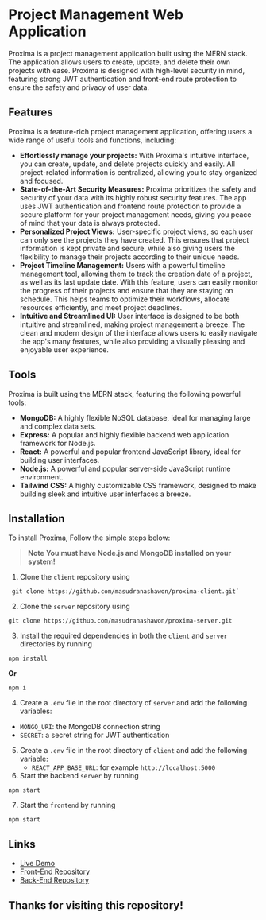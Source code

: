# Project Management Web Application

Proxima is a project management application built using the MERN stack. The application allows users to create, update, and delete their own projects with ease. Proxima is designed with high-level security in mind, featuring strong JWT authentication and front-end route protection to ensure the safety and privacy of user data.

## Features

Proxima is a feature-rich project management application, offering users a wide range of useful tools and functions, including:

- **Effortlessly manage your projects:** With Proxima's intuitive interface, you can create, update, and delete projects quickly and easily. All project-related information is centralized, allowing you to stay organized and focused.
- **State-of-the-Art Security Measures:** Proxima prioritizes the safety and security of your data with its highly robust security features. The app uses JWT authentication and frontend route protection to provide a secure platform for your project management needs, giving you peace of mind that your data is always protected.
- **Personalized Project Views:** User-specific project views, so each user can only see the projects they have created. This ensures that project information is kept private and secure, while also giving users the flexibility to manage their projects according to their unique needs.
- **Project Timeline Management:** Users with a powerful timeline management tool, allowing them to track the creation date of a project, as well as its last update date. With this feature, users can easily monitor the progress of their projects and ensure that they are staying on schedule. This helps teams to optimize their workflows, allocate resources efficiently, and meet project deadlines.
- **Intuitive and Streamlined UI:** User interface is designed to be both intuitive and streamlined, making project management a breeze. The clean and modern design of the interface allows users to easily navigate the app's many features, while also providing a visually pleasing and enjoyable user experience.

## Tools

Proxima is built using the MERN stack, featuring the following powerful tools:

- **MongoDB:** A highly flexible NoSQL database, ideal for managing large and complex data sets.
- **Express:** A popular and highly flexible backend web application framework for Node.js.
- **React:** A powerful and popular frontend JavaScript library, ideal for building user interfaces.
- **Node.js:** A powerful and popular server-side JavaScript runtime environment.
- **Tailwind CSS:** A highly customizable CSS framework, designed to make building sleek and intuitive user interfaces a breeze.

## Installation

To install Proxima, Follow the simple steps below:

> **Note**
> **You must have Node.js and MongoDB installed on your system!**
1. Clone the `client` repository using

```
 git clone https://github.com/masudranashawon/proxima-client.git`
```

2. Clone the `server` repository using

```
git clone https://github.com/masudranashawon/proxima-server.git
```

3. Install the required dependencies in both the `client` and `server` directories by running

```
npm install
```

**Or**

```
npm i
```

4. Create a `.env` file in the root directory of `server` and add the following variables:

- `MONGO_URI`: the MongoDB connection string
- `SECRET`: a secret string for JWT authentication

5. Create a `.env` file in the root directory of `client` and add the following variable:
   - `REACT_APP_BASE_URL`: for example `http://localhost:5000`
6. Start the backend `server` by running

```
npm start
```

7. Start the `frontend` by running

```
npm start
```

## Links

- [Live Demo](https://proxima-application.netlify.app)
- [Front-End Repository](https://github.com/Kalyankumarpulapaka/project-name-frontend)
- [Back-End Repository](https://github.com/masudranashawon/proxima-server)

## Thanks for visiting this repository!
